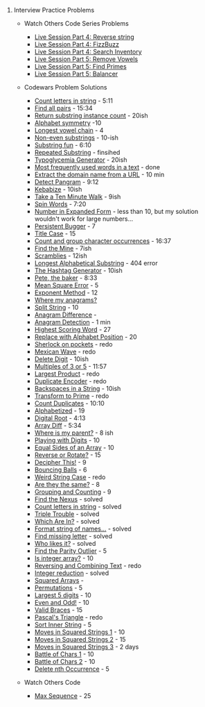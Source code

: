 1. Interview Practice Problems
    - Watch Others Code Series Problems
      - [Live Session Part 4: Reverse string](./practice_problems/reverse_string.rb) 
      - [Live Session Part 4: FizzBuzz](./practice_problems/fizzbuzz.rb)
      - [Live Session Part 4: Search Inventory](./practice_problems/search_inven.rb)
      - [Live Session Part 5: Remove Vowels](./practice_problems/rem_vowels.rb) 
      - [Live Session Part 5: Find Primes](./practice_problems/find_primes.rb)
      - [Live Session Part 5: Balancer](./practice_problems/balancer.rb) 

    - Codewars Problem Solutions
      - [Count letters in string](https://www.codewars.com/kata/5808ff71c7cfa1c6aa00006d/solutions/ruby) - 5:11
      - [Find all pairs](https://www.codewars.com/kata/reviews/5cfa5e532ad4650001e63fe8/groups/60aeacf889308900019475e6) - 15:34
      - [Return substring instance count](https://www.codewars.com/kata/reviews/516f30297c907a79f200067b/groups/60aeafeb8930890001947662) - 20ish
      - [Alphabet symmetry](https://www.codewars.com/kata/reviews/5a0a9754d16cba93d900115b/groups/60aeb458534d1f0001f1149d) -10
      - [Longest vowel chain](https://www.codewars.com/kata/reviews/5a1275d736c5d19eed002742/groups/60aeb640a3a2cf0001e0e99f) - 4
      - [Non-even substrings](https://www.codewars.com/kata/reviews/5a0a8ba68e5bf11cfd003b74/groups/60aeb82ea3a2cf0001e0e9d6) - 10-ish
      - [Substring fun](https://www.codewars.com/kata/reviews/56ce2da25b477c620000002e/groups/5e03c145884174000112580b) - 6:10
      - [Repeated Substring](https://www.codewars.com/kata/reviews/54f0fce7210f75c03e000084/groups/60aebf9e1a594600010741af) - finsihed
      - [Typoglycemia Generator](https://www.codewars.com/kata/55953e906851cf2441000032/train/ruby) - 20ish
      - [Most frequently used words in a text](https://www.codewars.com/kata/51e056fe544cf36c410000fb/train/ruby) - done
      - [Extract the domain name from a URL](https://www.codewars.com/kata/514a024011ea4fb54200004b/train/ruby) - 10 min
      - [Detect Pangram](https://www.codewars.com/kata/reviews/5bf0a06ff8c527ebda000a4e/groups/60aed668534d1f0001f1182b) - 9:12
      - [Kebabize](https://www.codewars.com/kata/reviews/57fff6c11bb504ea980000b7/groups/60aedaa8a3a2cf0001e0ee01) - 10ish
      - [Take a Ten Minute Walk](https://www.codewars.com/kata/reviews/55162ffa77dd9e7bc1000156/groups/60aedf90aec59d000148041a) - 9ish
      - [Spin Words](https://www.codewars.com/kata/reviews/5270aad4b1aa038d2c000189/groups/60aee1a20b93b600017ea884) - 7:20
      - [Number in Expanded Form](https://www.codewars.com/kata/reviews/58464e0b2435fa35d3000032/groups/60aee4ba534d1f0001f11952) - less than 10, but my solution wouldn't work for large numbers...
      - [Persistent Bugger](https://www.codewars.com/kata/reviews/55c6bf11fc0d91691700002b/groups/60aee6deb2e7e90001fa39e3) - 7
      - [Title Case](https://www.codewars.com/kata/reviews/5202f9e6a402dd033c00002a/groups/60aef048367b2e0001fcabef) - 15
      - [Count and group character occurrences](https://www.codewars.com/kata/reviews/543e839381b5fd5833000367/groups/60aef5fc367b2e0001fcac56) - 16:37
      - [Find the Mine](https://www.codewars.com/kata/reviews/528d9fc1be46d19081000640/groups/60b151c65337d70001b122b4) - 7ish
      - [Scramblies](https://www.codewars.com/kata/reviews/55f0b9dc6be0544bd30002d5/groups/60b154d14f44260001527e93) - 12ish
      - [Longest Alphabetical Substring](./practice_problems/cw_longest_alpha_substring.rb) - 404 error
      - [The Hashtag Generator](https://www.codewars.com/kata/reviews/5412c2f9648162f83100007a/groups/60b15ec34f44260001527fb4) - 10ish 
      - [Pete, the baker](https://www.codewars.com/kata/reviews/5d7868df14c1b900011334b7/groups/60b16983d4810c0001f40468) - 8:33
      - [Mean Square Error](https://www.codewars.com/kata/reviews/5e31d087db8fbd00017d6bec/groups/60b16c04d4810c0001f4049e) - 5 
      - [Exponent Method](https://www.codewars.com/kata/reviews/5251f642dc71af49250002db/groups/60b16dced4810c0001f404d4) - 12
      - [Where my anagrams?](https://www.codewars.com/kata/reviews/523b40a5ad90113c2b00000f/groups/60b16f94963b480001b0d537)
      - [Split String](https://www.codewars.com/kata/reviews/516f30267c907a79f2000466/groups/60b17190d4810c0001f40545) - 10
      - [Anagram Difference](https://www.codewars.com/kata/5b1b27c8f60e99a467000041) - 
      - [Anagram Detection](https://www.codewars.com/kata/reviews/54ff7a98bae8cd4b6e0003ca/groups/60b672135e3f1d0001d841a9) - 1 min
      - [Highest Scoring Word](./practice_problems/highest_scoring.rb) - 27
      - [Replace with Alphabet Position](./practice_problems/replace_alphabet.rb) - 20
      - [Sherlock on pockets](./practice_problems/sherlock_pockets.rb) - redo
      - [Mexican Wave](./practice_problems/mexican_wave.rb) - redo
      - [Delete Digit](./practice_problems/delete_digit.rb) - 10ish
      - [Multiples of 3 or 5](./practice_problems/multiples_3_5.rb) - 11:57
      - [Largest Product](./practice_problems/largest_product.rb) - redo
      - [Duplicate Encoder](./practice_problems/duplicate_encoder.rb) - redo
      - [Backspaces in a String](./practice_problems/backspaces_str.rb) - 10ish
      - [Transform to Prime](./practice_problems/transform_prime.rb) - redo
      - [Count Duplicates](./practice_problems/counting_dup.rb) - 10:10
      - [Alphabetized](./practice_problems/alphabetized.rb) - 19
      - [Digital Root](./practice_problems/digital_root.rb) - 4:13
      - [Array Diff](./practice_problems/array_diff.rb) - 5:34
      - [Where is my parent?](./practice_problems/wheres_parents.rb) - 8 ish
      - [Playing with Digits](./practice_problems/playing_digits.rb) -  10
      - [Equal Sides of an Array](./practice_problems/equal_sides.rb) - 10
      - [Reverse or Rotate?](./practice_problems/reverse_rotate.rb) - 15
      - [Decipher This!](./practice_problems/decipher_this.rb) - 9 
      - [Bouncing Balls](./practice_problems/bouncing_balls.rb) - 6
      - [Weird String Case](./practice_problems/weird_str_case.rb) - redo
      - [Are they the same?](./practice_problems/same_or_no.rb) - 8
      - [Grouping and Counting](./practice_problems/grouping_counting.rb) - 9
      - [Find the Nexus](./practice_problems/nexus_codewars.rb) - solved
      - [Count letters in string](./practice_problems/count_let_str.rb) - solved
      - [Triple Trouble](./practice_problems/triple_trouble.rb) - solved
      - [Which Are In?](./practice_problems/which_r_n.rb) - solved
      - [Format string of names...](./practice_problems/format_str.rb) - solved 
      - [Find missing letter](./practice_problems/finding_miss_let.rb) - solved
      - [Who likes it?](./practice_problems/who_like_it.rb) - solved
      - [Find the Parity Outlier](./practice_problems/find_parity.rb) - 5
      - [Is integer array?](./practice_problems/int_arr.rb) - 10
      - [Reversing and Combining Text](./practice_problems/reverse_combine.rb) - redo
      - [Integer reduction](./practice_problems/int_reduct.rb) - solved
      - [Squared Arrays](./practice_problems/sq) -
      - [Permutations](./practice_problems/permutations.rb) - 5
      - [Largest 5 digits](./practice_problems/largest_5.rb) - 10
      - [Even and Odd!](./practice_problems/even_and_odd.rb) - 10
      - [Valid Braces](./practice_problems/valid_braces.rb) - 15
      - [Pascal's Triangle](./practice_problems/pascals.rb) - redo
      - [Sort Inner String](./practice_problems/sort_inner_string.rb) - 5
      - [Moves in Squared Strings 1](./practice_problems/moves_squared_strs1.rb) - 10
      - [Moves in Squared Strings 2](./practice_problems/moves_squared_strs2.rb) - 15
      - [Moves in Squared Strings 3](./practice_problems/moves_squared_strs3.rb) - 2 days
      - [Battle of Chars 1](./practice_problems/battle_chars1.rb) - 10
      - [Battle of Chars 2](./practice_problems/battle_chars2.rb) - 10
      - [Delete nth Occurrence](./practice_problems/delete_nth.rb) - 5
      
    - Watch Others Code
      - [Max Sequence](./practice_problems/max_seq.rb) - 25
